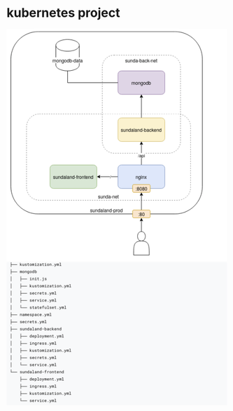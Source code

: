 # kubernetes project


![Infrastructure Diagram](architecture.png)
![Infrastructure Diagram](tree.png)

